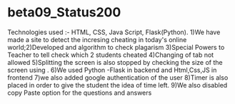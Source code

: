 # beta09_Status200
Technologies used :- HTML, CSS, Java Script, Flask(Python).
1)We have made a site to detect the incresing cheating in today's online world;2)Developed and algorithm to check plagarism
3)Special Powers to Teacher to tell check which 2 students cheated
4)Changing of tab not allowed
5)Splitting the screen is also stopped by checking the size of the screen using .
6)We used Python -Flask in backend and Html,Css,JS in frontend
7)we also added google authentication of the user
8)Timer is also placed in order to give the student the idea of time left.
9)We also disabled copy Paste option for the questions and answers
